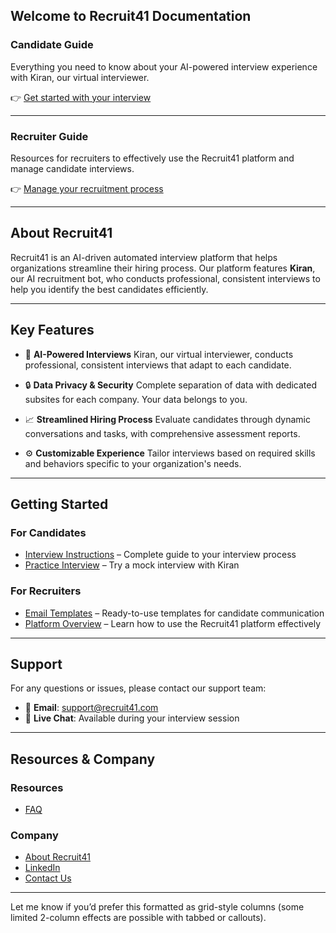## Welcome to Recruit41 Documentation

### Candidate Guide

Everything you need to know about your AI-powered interview experience with Kiran, our virtual interviewer.

👉 [Get started with your interview](candidate/index.md)

---

### Recruiter Guide

Resources for recruiters to effectively use the Recruit41 platform and manage candidate interviews.

👉 [Manage your recruitment process](recruiter/index.md)

---

## About Recruit41

Recruit41 is an AI-driven automated interview platform that helps organizations streamline their hiring process. Our platform features **Kiran**, our AI recruitment bot, who conducts professional, consistent interviews to help you identify the best candidates efficiently.

---

## Key Features

* 🤖 **AI-Powered Interviews**
  Kiran, our virtual interviewer, conducts professional, consistent interviews that adapt to each candidate.

* 🔒 **Data Privacy & Security**
  Complete separation of data with dedicated subsites for each company. Your data belongs to you.

* 📈 **Streamlined Hiring Process**
  Evaluate candidates through dynamic conversations and tasks, with comprehensive assessment reports.

* ⚙️ **Customizable Experience**
  Tailor interviews based on required skills and behaviors specific to your organization's needs.

---

## Getting Started

### For Candidates

* [Interview Instructions](candidate/index.md) – Complete guide to your interview process
* [Practice Interview](https://demo.recruit41.com/) – Try a mock interview with Kiran

### For Recruiters

* [Email Templates](recruiter/email-templates.md) – Ready-to-use templates for candidate communication
* [Platform Overview](recruiter/index.md) – Learn how to use the Recruit41 platform effectively

---

## Support

For any questions or issues, please contact our support team:

* 📧 **Email**: [support@recruit41.com](mailto:support@recruit41.com)
* 💬 **Live Chat**: Available during your interview session

---

## Resources & Company

### Resources

* [FAQ](candidate/index.md#frequently-asked-questions-faqs)

### Company

* [About Recruit41](https://recruit41.com/)
* [LinkedIn](https://www.linkedin.com/company/recruit41)
* [Contact Us](mailto:support@recruit41.com)

---

Let me know if you’d prefer this formatted as grid-style columns (some limited 2-column effects are possible with tabbed or callouts).
